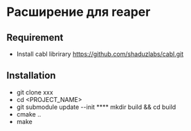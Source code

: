 # Расширение для reaper

## Requirement
  * Install cabl librirary https://github.com/shaduzlabs/cabl.git

## Installation

* git clone xxx
* cd <PROJECT_NAME>
* git submodule update --init
**** mkdir build && cd build
* cmake ..
* make

